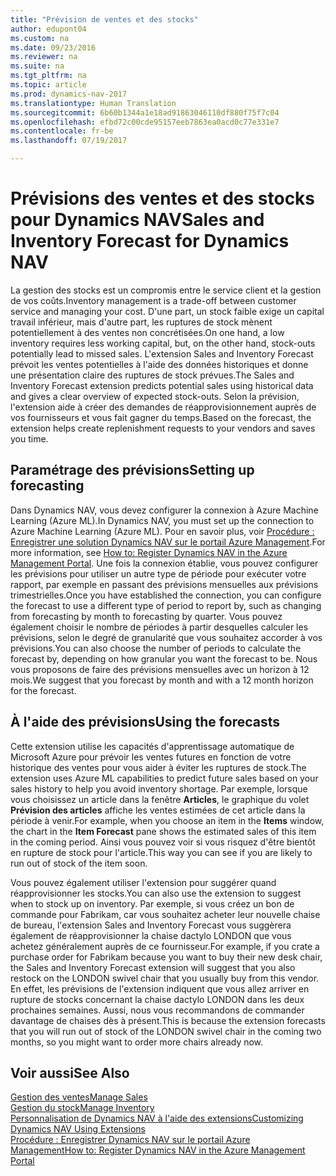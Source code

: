 ```yaml
---
title: "Prévision de ventes et des stocks"
author: edupont04
ms.custom: na
ms.date: 09/23/2016
ms.reviewer: na
ms.suite: na
ms.tgt_pltfrm: na
ms.topic: article
ms.prod: dynamics-nav-2017
ms.translationtype: Human Translation
ms.sourcegitcommit: 6b60b1344a1e18ad91863046110df880f75f7c04
ms.openlocfilehash: efbd72c00cde95157eeb7863ea0acd0c77e331e7
ms.contentlocale: fr-be
ms.lasthandoff: 07/19/2017

---
```


# <a name="sales-and-inventory-forecast-for-dynamics-nav"></a><span data-ttu-id="27880-102">Prévisions des ventes et des stocks pour Dynamics NAV</span><span class="sxs-lookup"><span data-stu-id="27880-102">Sales and Inventory Forecast for Dynamics NAV</span></span>
<span data-ttu-id="27880-103">La gestion des stocks est un compromis entre le service client et la gestion de vos coûts.</span><span class="sxs-lookup"><span data-stu-id="27880-103">Inventory management is a trade-off between customer service and managing your cost.</span></span> <span data-ttu-id="27880-104">D'une part, un stock faible exige un capital travail inférieur, mais d'autre part, les ruptures de stock mènent potentiellement à des ventes non concrétisées.</span><span class="sxs-lookup"><span data-stu-id="27880-104">On one hand, a low inventory requires less working capital, but, on the other hand, stock-outs potentially lead to missed sales.</span></span> <span data-ttu-id="27880-105">L'extension Sales and Inventory Forecast prévoit les ventes potentielles à l'aide des données historiques et donne une présentation claire des ruptures de stock prévues.</span><span class="sxs-lookup"><span data-stu-id="27880-105">The Sales and Inventory Forecast extension predicts potential sales using historical data and gives a clear overview of expected stock-outs.</span></span> <span data-ttu-id="27880-106">Selon la prévision, l'extension aide à créer des demandes de réapprovisionnement auprès de vos fournisseurs et vous fait gagner du temps.</span><span class="sxs-lookup"><span data-stu-id="27880-106">Based on the forecast, the extension helps create replenishment requests to your vendors and saves you time.</span></span>  

## <a name="setting-up-forecasting"></a><span data-ttu-id="27880-107">Paramétrage des prévisions</span><span class="sxs-lookup"><span data-stu-id="27880-107">Setting up forecasting</span></span>
<span data-ttu-id="27880-108">Dans Dynamics NAV, vous devez configurer la connexion à Azure Machine Learning (Azure ML).</span><span class="sxs-lookup"><span data-stu-id="27880-108">In Dynamics NAV, you must set up the connection to Azure Machine Learning (Azure ML).</span></span> <span data-ttu-id="27880-109">Pour en savoir plus, voir [Procédure : Enregistrer une solution Dynamics NAV sur le portail Azure Management](ui-how-register-dynamics-nav-azure.md).</span><span class="sxs-lookup"><span data-stu-id="27880-109">For more information, see [How to: Register Dynamics NAV in the Azure Management Portal](ui-how-register-dynamics-nav-azure.md).</span></span> <span data-ttu-id="27880-110">Une fois la connexion établie, vous pouvez configurer les prévisions pour utiliser un autre type de période pour exécuter votre rapport, par exemple en passant des prévisions mensuelles aux prévisions trimestrielles.</span><span class="sxs-lookup"><span data-stu-id="27880-110">Once you have established the connection, you can configure the forecast to use a different type of period to report by, such as changing from forecasting by month to forecasting by quarter.</span></span> <span data-ttu-id="27880-111">Vous pouvez également choisir le nombre de périodes à partir desquelles calculer les prévisions, selon le degré de granularité que vous souhaitez accorder à vos prévisions.</span><span class="sxs-lookup"><span data-stu-id="27880-111">You can also choose the number of periods to calculate the forecast by, depending on how granular you want the forecast to be.</span></span> <span data-ttu-id="27880-112">Nous vous proposons de faire des prévisions mensuelles avec un horizon à 12 mois.</span><span class="sxs-lookup"><span data-stu-id="27880-112">We suggest that you forecast by month and with a 12 month horizon for the forecast.</span></span>  

## <a name="using-the-forecasts"></a><span data-ttu-id="27880-113">À l'aide des prévisions</span><span class="sxs-lookup"><span data-stu-id="27880-113">Using the forecasts</span></span>
<span data-ttu-id="27880-114">Cette extension utilise les capacités d'apprentissage automatique de Microsoft Azure pour prévoir les ventes futures en fonction de votre historique des ventes pour vous aider à éviter les ruptures de stock.</span><span class="sxs-lookup"><span data-stu-id="27880-114">The extension uses Azure ML capabilities to predict future sales based on your sales history to help you avoid inventory shortage.</span></span> <span data-ttu-id="27880-115">Par exemple, lorsque vous choisissez un article dans la fenêtre **Articles**, le graphique du volet **Prévision des articles** affiche les ventes estimées de cet article dans la période à venir.</span><span class="sxs-lookup"><span data-stu-id="27880-115">For example, when you choose an item in the **Items** window, the chart in the **Item Forecast** pane shows the estimated sales of this item in the coming period.</span></span> <span data-ttu-id="27880-116">Ainsi vous pouvez voir si vous risquez d'être bientôt en rupture de stock pour l'article.</span><span class="sxs-lookup"><span data-stu-id="27880-116">This way you can see if you are likely to run out of stock of the item soon.</span></span>  

<span data-ttu-id="27880-117">Vous pouvez également utiliser l'extension pour suggérer quand réapprovisionner les stocks.</span><span class="sxs-lookup"><span data-stu-id="27880-117">You can also use the extension to suggest when to stock up on inventory.</span></span> <span data-ttu-id="27880-118">Par exemple, si vous créez un bon de commande pour Fabrikam, car vous souhaitez acheter leur nouvelle chaise de bureau, l'extension Sales and Inventory Forecast vous suggèrera également de réapprovisionner la chaise dactylo LONDON que vous achetez généralement auprès de ce fournisseur.</span><span class="sxs-lookup"><span data-stu-id="27880-118">For example, if you crate a purchase order for Fabrikam because you want to buy their new desk chair, the Sales and Inventory Forecast extension will suggest that you also restock on the LONDON swivel chair that you usually buy from this vendor.</span></span> <span data-ttu-id="27880-119">En effet, les prévisions de l'extension indiquent que vous allez arriver en rupture de stocks concernant la chaise dactylo LONDON dans les deux prochaines semaines. Aussi, nous vous recommandons de commander davantage de chaises dès à présent.</span><span class="sxs-lookup"><span data-stu-id="27880-119">This is because the extension forecasts that you will run out of stock of the LONDON swivel chair in the coming two months, so you might want to order more chairs already now.</span></span>  

## <a name="see-also"></a><span data-ttu-id="27880-120">Voir aussi</span><span class="sxs-lookup"><span data-stu-id="27880-120">See Also</span></span>
[<span data-ttu-id="27880-121">Gestion des ventes</span><span class="sxs-lookup"><span data-stu-id="27880-121">Manage Sales</span></span>](sales-manage-sales.md)  
[<span data-ttu-id="27880-122">Gestion du stock</span><span class="sxs-lookup"><span data-stu-id="27880-122">Manage Inventory</span></span>](inventory-manage-inventory.md)  
[<span data-ttu-id="27880-123">Personnalisation de Dynamics NAV à l'aide des extensions</span><span class="sxs-lookup"><span data-stu-id="27880-123">Customizing Dynamics NAV Using Extensions</span></span>](ui-extensions.md)  
[<span data-ttu-id="27880-124">Procédure : Enregistrer Dynamics NAV sur le portail Azure Management</span><span class="sxs-lookup"><span data-stu-id="27880-124">How to: Register Dynamics NAV in the Azure Management Portal</span></span>](ui-how-register-dynamics-nav-azure.md)  

